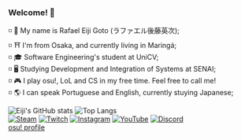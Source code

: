 ### Welcome! 👋
◽ 💮 My name is Rafael Eiji Goto (ラファエル後藤英次);<br>
◽ ⛩ I'm from Osaka, and currently living in Maringá;<br>
◽ 🎓 Software Engineering's student at UniCV;<br>
◽ 🖥 Studying Development and Integration of Systems at SENAI;<br>
◽ 🎮 I play osu!, LoL and CS in my free time. Feel free to call me!<br>
◽ 🌎 I can speak Portuguese and English, currently stuying Japanese;<br>

![Eiji's GitHub stats](https://github-readme-stats.vercel.app/api?username=gotou-eiji&show_icons=true&theme=dark)
![Top Langs](https://github-readme-stats.vercel.app/api/top-langs/?username=gotou-eiji&layout=compact&theme=dark)<br>
[![Steam](https://img.shields.io/badge/Steam-000000?style=for-the-badge&logo=steam&logoColor=white)](https://steamcommunity.com/id/Ryugotou/)
[![Twitch](https://img.shields.io/badge/Twitch-9146FF?style=for-the-badge&logo=twitch&logoColor=white)](https://www.twitch.tv/gotou_eiji)
[![Instagram](https://img.shields.io/badge/Instagram-E4405F?style=for-the-badge&logo=instagram&logoColor=white)](https://www.instagram.com/gotou_eiji1/)
[![YouTube](https://img.shields.io/badge/YouTube-FF0000?style=for-the-badge&logo=youtube&logoColor=white)](https://www.youtube.com/channel/UCxG_Jrh_uHQmeoq0IG0j5NQ)
[![Discord](https://img.shields.io/badge/Discord-7289DA?style=for-the-badge&logo=discord&logoColor=white)](https://discordapp.com/users/414237030982090754)<br>
[osu! profile](https://osu.ppy.sh/users/6063827)
